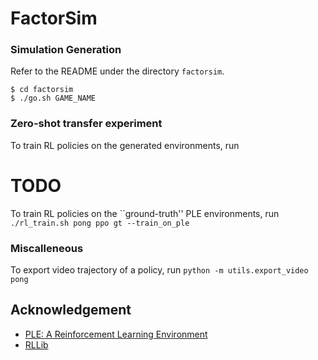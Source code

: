 # FactorSim

### Simulation Generation
Refer to the README under the directory `factorsim`.
```
$ cd factorsim
$ ./go.sh GAME_NAME
```

### Zero-shot transfer experiment
To train RL policies on the generated environments, run
# TODO

To train RL policies on the ``ground-truth'' PLE environments, run 
`./rl_train.sh pong ppo gt --train_on_ple`


### Miscalleneous
To export video trajectory of a policy, run 
`python -m utils.export_video pong`

## Acknowledgement
- [PLE: A Reinforcement Learning Environment](https://pygame-learning-environment.readthedocs.io/en/latest/)
- [RLLib](https://docs.ray.io/en/latest/rllib/index.html)